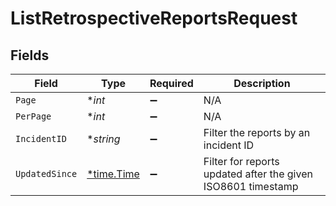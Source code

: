 # ListRetrospectiveReportsRequest


## Fields

| Field                                                        | Type                                                         | Required                                                     | Description                                                  |
| ------------------------------------------------------------ | ------------------------------------------------------------ | ------------------------------------------------------------ | ------------------------------------------------------------ |
| `Page`                                                       | **int*                                                       | :heavy_minus_sign:                                           | N/A                                                          |
| `PerPage`                                                    | **int*                                                       | :heavy_minus_sign:                                           | N/A                                                          |
| `IncidentID`                                                 | **string*                                                    | :heavy_minus_sign:                                           | Filter the reports by an incident ID                         |
| `UpdatedSince`                                               | [*time.Time](https://pkg.go.dev/time#Time)                   | :heavy_minus_sign:                                           | Filter for reports updated after the given ISO8601 timestamp |
